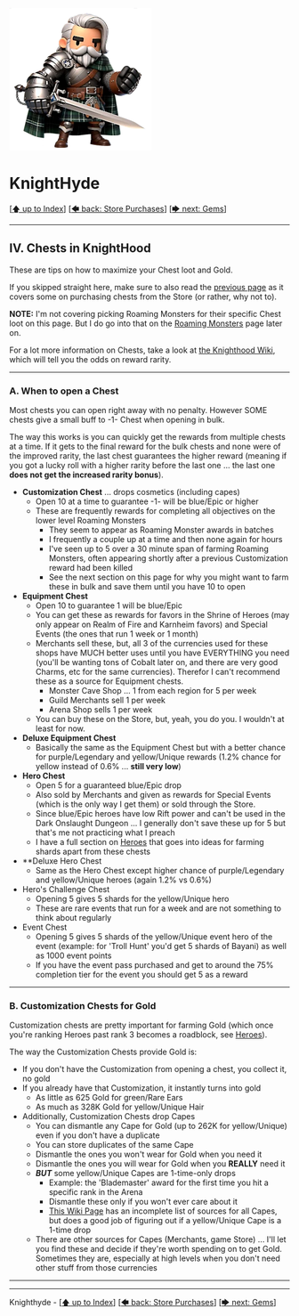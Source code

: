 ![image of a cartoon knight](./images/knighthyde1.256sharp.webp) 
# KnightHyde 

[[🡅 up to Index](./0-Pages.md)] [[🡄 back: Store Purchases](./3-store.md)] [[🡆 next: Gems](./5-gems.md)]

---

## IV. Chests in KnightHood

These are tips on how to maximize your Chest loot and Gold. 

If you skipped straight here, make sure to also read the [previous page](./3-store.md) as it covers some on purchasing chests from the Store (or rather, why not to). 

**NOTE:** I'm not covering picking Roaming Monsters for their specific Chest loot on this page. But I do go into that on the [Roaming Monsters](./6-roaming.md) page later on. 

For a lot more information on Chests, take a look at [the Knighthood Wiki](https://knighthood.wiki.gg/wiki/Chests), which will tell you the odds on reward rarity. 

---

### A. **When to open a Chest**

Most chests you can open right away with no penalty. However SOME chests give a small buff to -1- Chest when opening in bulk. 

The way this works is you can quickly get the rewards from multiple chests at a time. If it gets to the final reward for the bulk chests and none were of the improved rarity, the last chest guarantees the higher reward (meaning if you got a lucky roll with a higher rarity before the last one ... the last one **does not get the increased rarity bonus**).

* **Customization Chest** ... drops cosmetics (including capes)
   * Open 10 at a time to guarantee -1- will be blue/Epic or higher
   * These are frequently rewards for completing all objectives on the lower level Roaming Monsters
      * They seem to appear as Roaming Monster awards in batches
      * I frequently a couple up at a time and then none again for hours
      * I've seen up to 5 over a 30 minute span of farming Roaming Monsters, often appearing shortly after a previous Customization reward had been killed
      * See the next section on this page for why you might want to farm these in bulk and save them until you have 10 to open
* **Equipment Chest** 
   * Open 10 to guarantee 1 will be blue/Epic
   * You can get these as rewards for favors in the Shrine of Heroes (may only appear on Realm of Fire and Karnheim favors) and Special Events (the ones that run 1 week or 1 month)
   * Merchants sell these, but, all 3 of the currencies used for these shops have MUCH better uses until you have EVERYTHING you need (you'll be wanting tons of Cobalt later on, and there are very good Charms, etc for the same currencies). Therefor I can't recommend these as a source for Equipment chests. 
      * Monster Cave Shop ... 1 from each region for 5 per week
      * Guild Merchants sell 1 per week
      * Arena Shop sells 1 per week
   * You can buy these on the Store, but, yeah, you do you. I wouldn't at least for now. 
* **Deluxe Equipment Chest**
   * Basically the same as the Equipment Chest but with a better chance for purple/Legendary and yellow/Unique rewards (1.2% chance for yellow instead of 0.6% ... **still very low**)
* **Hero Chest**
   * Open 5 for a guaranteed blue/Epic drop
   * Also sold by Merchants and given as rewards for Special Events (which is the only way I get them) or sold through the Store.
   * Since blue/Epic heroes have low Rift power and can't be used in the Dark Onslaught Dungeon ... I generally don't save these up for 5 but that's me not practicing what I preach
   * I have a full section on [Heroes](./9-heroes.md) that goes into ideas for farming shards apart from these chests
* **Deluxe Hero Chest
   * Same as the Hero Chest except higher chance of purple/Legendary and yellow/Unique heroes (again 1.2% vs 0.6%)
* Hero's Challenge Chest
   * Opening 5 gives 5 shards for the yellow/Unique hero
   * These are rare events that run for a week and are not something to think about regularly
* Event Chest
   * Opening 5 gives 5 shards of the yellow/Unique event hero of the event (example: for 'Troll Hunt' you'd get 5 shards of Bayani) as well as 1000 event points
   * If you have the event pass purchased and get to around the 75% completion tier for the event you should get 5 as a reward

---

### B. **Customization Chests for Gold**

Customization chests are pretty important for farming Gold (which once you're ranking Heroes past rank 3 becomes a roadblock, see [Heroes](./9-heroes.md)). 

The way the Customization Chests provide Gold is:
   * If you don't have the Customization from opening a chest, you collect it, no gold
   * If you already have that Customization, it instantly turns into gold 
      * As little as 625 Gold for green/Rare Ears
      * As much as 328K Gold for yellow/Unique Hair
   * Additionally, Customization Chests drop Capes
      * You can dismantle any Cape for Gold (up to 262K for yellow/Unique) even if you don't have a duplicate
      * You can store duplicates of the same Cape
      * Dismantle the ones you won't wear for Gold when you need it
      * Dismantle the ones you will wear for Gold when you **REALLY** need it
      * ***BUT*** some yellow/Unique Capes are 1-time-only drops
         * Example: the 'Blademaster' award for the first time you hit a specific rank in the Arena
         * Dismantle these only if you won't ever care about it
         * [This Wiki Page](https://knighthood.wiki.gg/wiki/Customization/Cape) has an incomplete list of sources for all Capes, but does a good job of figuring out if a yellow/Unique Cape is a 1-time drop
      * There are other sources for Capes (Merchants, game Store) ... I'll let you find these and decide if they're worth spending on to get Gold. Sometimes they are, especially at high levels when you don't need other stuff from those currencies


---
---

Knighthyde - [[🡅 up to Index](./0-Pages.md)] [[🡄 back: Store Purchases](./3-store.md)] [[🡆 next: Gems](./5-gems.md)]
